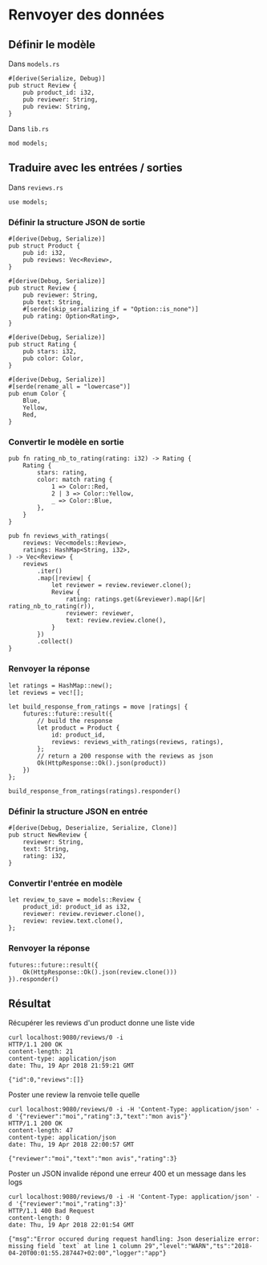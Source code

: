 # Renvoyer des données

## Définir le modèle
Dans `models.rs`

```rust,no_run,ignore
#[derive(Serialize, Debug)]
pub struct Review {
    pub product_id: i32,
    pub reviewer: String,
    pub review: String,
}
```

Dans `lib.rs`

```rust,no_run,ignore
mod models;
```

## Traduire avec les entrées / sorties
Dans `reviews.rs`

```rust,no_run,ignore
use models;
```

### Définir la structure JSON de sortie

```rust,no_run,ignore
#[derive(Debug, Serialize)]
pub struct Product {
    pub id: i32,
    pub reviews: Vec<Review>,
}

#[derive(Debug, Serialize)]
pub struct Review {
    pub reviewer: String,
    pub text: String,
    #[serde(skip_serializing_if = "Option::is_none")]
    pub rating: Option<Rating>,
}

#[derive(Debug, Serialize)]
pub struct Rating {
    pub stars: i32,
    pub color: Color,
}

#[derive(Debug, Serialize)]
#[serde(rename_all = "lowercase")]
pub enum Color {
    Blue,
    Yellow,
    Red,
}
```

### Convertir le modèle en sortie

```rust,no_run,ignore
pub fn rating_nb_to_rating(rating: i32) -> Rating {
    Rating {
        stars: rating,
        color: match rating {
            1 => Color::Red,
            2 | 3 => Color::Yellow,
            _ => Color::Blue,
        },
    }
}

pub fn reviews_with_ratings(
    reviews: Vec<models::Review>,
    ratings: HashMap<String, i32>,
) -> Vec<Review> {
    reviews
        .iter()
        .map(|review| {
            let reviewer = review.reviewer.clone();
            Review {
                rating: ratings.get(&reviewer).map(|&r| rating_nb_to_rating(r)),
                reviewer: reviewer,
                text: review.review.clone(),
            }
        })
        .collect()
}
```

### Renvoyer la réponse

```rust,no_run,ignore
let ratings = HashMap::new();
let reviews = vec![];

let build_response_from_ratings = move |ratings| {
    futures::future::result({
        // build the response
        let product = Product {
            id: product_id,
            reviews: reviews_with_ratings(reviews, ratings),
        };
        // return a 200 response with the reviews as json
        Ok(HttpResponse::Ok().json(product))
    })
};

build_response_from_ratings(ratings).responder()
```

### Définir la structure JSON en entrée

```rust,no_run,ignore
#[derive(Debug, Deserialize, Serialize, Clone)]
pub struct NewReview {
    reviewer: String,
    text: String,
    rating: i32,
}
```

### Convertir l'entrée en modèle

```rust,no_run,ignore
let review_to_save = models::Review {
    product_id: product_id as i32,
    reviewer: review.reviewer.clone(),
    review: review.text.clone(),
};

```

### Renvoyer la réponse

```rust,no_run,ignore
futures::future::result({
    Ok(HttpResponse::Ok().json(review.clone()))
}).responder()
```

## Résultat

Récupérer les reviews d'un product donne une liste vide
```
curl localhost:9080/reviews/0 -i
HTTP/1.1 200 OK
content-length: 21
content-type: application/json
date: Thu, 19 Apr 2018 21:59:21 GMT

{"id":0,"reviews":[]}
```

Poster une review la renvoie telle quelle
```
curl localhost:9080/reviews/0 -i -H 'Content-Type: application/json' -d '{"reviewer":"moi","rating":3,"text":"mon avis"}'
HTTP/1.1 200 OK
content-length: 47
content-type: application/json
date: Thu, 19 Apr 2018 22:00:57 GMT

{"reviewer":"moi","text":"mon avis","rating":3}
```

Poster un JSON invalide répond une erreur 400 et un message dans les logs

```
curl localhost:9080/reviews/0 -i -H 'Content-Type: application/json' -d '{"reviewer":"moi","rating":3}'
HTTP/1.1 400 Bad Request
content-length: 0
date: Thu, 19 Apr 2018 22:01:54 GMT
````

````
{"msg":"Error occured during request handling: Json deserialize error: missing field `text` at line 1 column 29","level":"WARN","ts":"2018-04-20T00:01:55.287447+02:00","logger":"app"}
````
